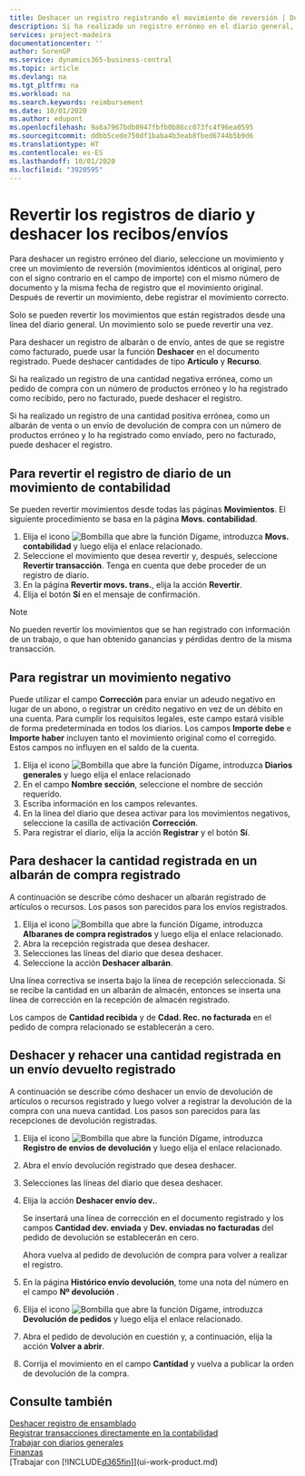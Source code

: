 ```yaml
---
title: Deshacer un registro registrando el movimiento de reversión | Documentos de Microsoft
description: Si ha realizado un registro erróneo en el diario general, puede utilizar la función Revertir transacción para deshacer el registro con un seguimiento de auditoria correcto.
services: project-madeira
documentationcenter: ''
author: SorenGP
ms.service: dynamics365-business-central
ms.topic: article
ms.devlang: na
ms.tgt_pltfrm: na
ms.workload: na
ms.search.keywords: reimbursement
ms.date: 10/01/2020
ms.author: edupont
ms.openlocfilehash: 9a8a7967bdb0947fbfb0b86cc073fc4f96ea0595
ms.sourcegitcommit: ddbb5cede750df1baba4b3eab8fbed6744b5b9d6
ms.translationtype: HT
ms.contentlocale: es-ES
ms.lasthandoff: 10/01/2020
ms.locfileid: "3920595"
---
```

# <a name="reverse-journal-postings-and-undo-receiptsshipments"></a>Revertir los registros de diario y deshacer los recibos/envíos
Para deshacer un registro erróneo del diario, seleccione un movimiento y cree un movimiento de reversión (movimientos idénticos al original, pero con el signo contrario en el campo de importe) con el mismo número de documento y la misma fecha de registro que el movimiento original. Después de revertir un movimiento, debe registrar el movimiento correcto.

Solo se pueden revertir los movimientos que están registrados desde una línea del diario general. Un movimiento solo se puede revertir una vez.

Para deshacer un registro de albarán o de envío, antes de que se registre como facturado, puede usar la función **Deshacer** en el documento registrado. Puede deshacer cantidades de tipo **Artículo** y **Recurso**.

Si ha realizado un registro de una cantidad negativa errónea, como un pedido de compra con un número de productos erróneo y lo ha registrado como recibido, pero no facturado, puede deshacer el registro.

Si ha realizado un registro de una cantidad positiva errónea, como un albarán de venta o un envío de devolución de compra con un número de productos erróneo y lo ha registrado como enviado, pero no facturado, puede deshacer el registro.   

## <a name="to-reverse-the-journal-posting-of-a-general-ledger-entry"></a>Para revertir el registro de diario de un movimiento de contabilidad
Se pueden revertir movimientos desde todas las páginas **Movimientos**. El siguiente procedimiento se basa en la página **Movs. contabilidad**.
1. Elija el icono ![Bombilla que abre la función Dígame](media/ui-search/search_small.png "Dígame qué desea hacer"), introduzca **Movs. contabilidad** y luego elija el enlace relacionado.
2. Seleccione el movimiento que desea revertir y, después, seleccione **Revertir transacción**. Tenga en cuenta que debe proceder de un registro de diario.
3. En la página **Revertir movs. trans.**, elija la acción **Revertir**.
4. Elija el botón **Sí** en el mensaje de confirmación.

> [!NOTE]
> No pueden revertir los movimientos que se han registrado con información de un trabajo, o que han obtenido ganancias y pérdidas dentro de la misma transacción.

## <a name="to-post-a-negative-entry"></a>Para registrar un movimiento negativo  
Puede utilizar el campo **Corrección** para enviar un adeudo negativo en lugar de un abono, o registrar un crédito negativo en vez de un débito en una cuenta. Para cumplir los requisitos legales, este campo estará visible de forma predeterminada en todos los diarios. Los campos **Importe debe** e **Importe haber** incluyen tanto el movimiento original como el corregido. Estos campos no influyen en el saldo de la cuenta.  

1.  Elija el icono ![Bombilla que abre la función Dígame](media/ui-search/search_small.png "Dígame qué desea hacer"), introduzca **Diarios generales** y luego elija el enlace relacionado  
2.  En el campo **Nombre sección**, seleccione el nombre de sección requerido.  
3.  Escriba información en los campos relevantes.  
4.  En la línea del diario que desea activar para los movimientos negativos, seleccione la casilla de activación **Corrección**.  
5.  Para registrar el diario, elija la acción **Registrar** y el botón **Sí**.

## <a name="to-undo-a-quantity-posting-on-a-posted-purchase-receipt"></a>Para deshacer la cantidad registrada en un albarán de compra registrado  
A continuación se describe cómo deshacer un albarán registrado de artículos o recursos. Los pasos son parecidos para los envíos registrados.

1.  Elija el icono ![Bombilla que abre la función Dígame](media/ui-search/search_small.png "Dígame qué desea hacer"), introduzca **Albaranes de compra registrados** y luego elija el enlace relacionado.  
2.  Abra la recepción registrada que desea deshacer.  
3.  Selecciones las líneas del diario que desea deshacer.  
4.  Seleccione la acción **Deshacer albarán**.

Una línea correctiva se inserta bajo la línea de recepción seleccionada. Si se recibe la cantidad en un albarán de almacén, entonces se inserta una línea de corrección en la recepción de almacén registrado.  

Los campos de **Cantidad recibida** y de **Cdad. Rec. no facturada** en el pedido de compra relacionado se establecerán a cero.

## <a name="to-undo-and-then-redo-a-quantity-posting-on-a-posted-return-shipment"></a>Deshacer y rehacer una cantidad registrada en un envío devuelto registrado
A continuación se describe cómo deshacer un envío de devolución de artículos o recursos registrado y luego volver a registrar la devolución de la compra con una nueva cantidad. Los pasos son parecidos para las recepciones de devolución registradas.

1.  Elija el icono ![Bombilla que abre la función Dígame](media/ui-search/search_small.png "Dígame qué desea hacer"), introduzca **Registro de envíos de devolución** y luego elija el enlace relacionado.  
2.  Abra el envío devolución registrado que desea deshacer.
3. Selecciones las líneas del diario que desea deshacer.  

4.  Elija la acción **Deshacer envío dev.**.  

    Se insertará una línea de corrección en el documento registrado y los campos **Cantidad dev. enviada** y **Dev. enviadas no facturadas** del pedido de devolución se establecerán en cero.  

    Ahora vuelva al pedido de devolución de compra para volver a realizar el registro.  

5.  En la página **Histórico envío devolución**, tome una nota del número en el campo **Nº devolución** .  
6.  Elija el icono ![Bombilla que abre la función Dígame](media/ui-search/search_small.png "Dígame qué desea hacer"), introduzca **Devolución de pedidos** y luego elija el enlace relacionado.  
7.  Abra el pedido de devolución en cuestión y, a continuación, elija la acción **Volver a abrir**.  
8.  Corrija el movimiento en el campo **Cantidad** y vuelva a publicar la orden de devolución de la compra.  

## <a name="see-also"></a>Consulte también
[Deshacer registro de ensamblado](assembly-how-to-undo-assembly-posting.md)  
[Registrar transacciones directamente en la contabilidad](finance-how-post-transactions-directly.md)  
[Trabajar con diarios generales](ui-work-general-journals.md)  
[Finanzas](finance.md)  
[Trabajar con [!INCLUDE[d365fin](includes/d365fin_md.md)]](ui-work-product.md)  
